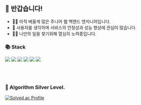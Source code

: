 ## 👋 반갑습니다!

* 👨‍💻 아직 배울게 많은 주니어 웹 백엔드 엔지니어입니다.
* 👀 사용자를 생각하며 서비스의 안정성과 성능 향상에 관심이 많습니다.
* 🐱‍🏍 나만의 일을 찾기위해 열심히 노력중입니다.

### 📚 Stack

<img src="https://img.shields.io/badge/Java-007396?style=for-the-badge&logo=Java&logoColor=white"/> <img src="https://img.shields.io/badge/spring-6DB33F?style=for-the-badge&logo=spring&logoColor=white"/> <img src="https://img.shields.io/badge/Oracle-CC0000?style=for-the-badge&logo=Oracle&logoColor=white"/> <img src="https://img.shields.io/badge/MySQL-4479A1?style=for-the-badge&logo=MySQL&logoColor=white"/> <img src="https://img.shields.io/badge/Linux-FCC624?style=for-the-badge&logo=Linux&logoColor=black"/> <img src="https://img.shields.io/badge/aws-orange?style=for-the-badge&logo=Amazon AWS&logoColor=white"/>

<br/><br/>

### 🏅 Algorithm Silver Level. 

[![Solved.ac Profile](http://mazassumnida.wtf/api/v2/generate_badge?boj=JeinsDean)](https://solved.ac/JeinsDean/) 
